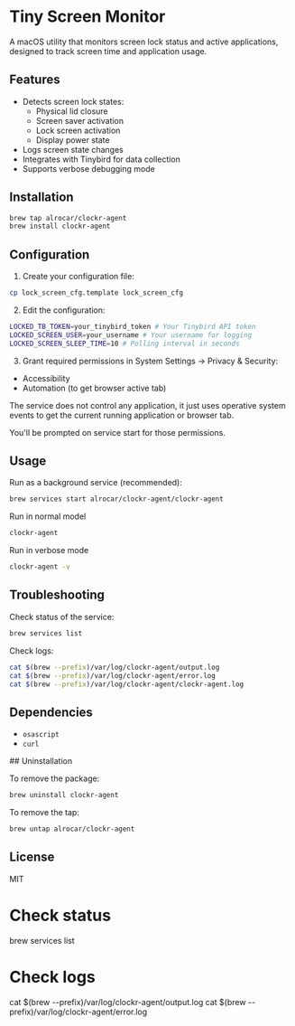 # Tiny Screen Monitor

A macOS utility that monitors screen lock status and active applications, designed to track screen time and application usage.

## Features

- Detects screen lock states:
  - Physical lid closure
  - Screen saver activation
  - Lock screen activation
  - Display power state
- Logs screen state changes
- Integrates with Tinybird for data collection
- Supports verbose debugging mode

## Installation

```sh
brew tap alrocar/clockr-agent
brew install clockr-agent
```

## Configuration

1. Create your configuration file:

```sh
cp lock_screen_cfg.template lock_screen_cfg
```

2. Edit the configuration:

```sh
LOCKED_TB_TOKEN=your_tinybird_token # Your Tinybird API token
LOCKED_SCREEN_USER=your_username # Your username for logging
LOCKED_SCREEN_SLEEP_TIME=10 # Polling interval in seconds
```

3. Grant required permissions in System Settings → Privacy & Security:

- Accessibility
- Automation (to get browser active tab)

The service does not control any application, it just uses operative system events to get the current running application or browser tab.

You'll be prompted on service start for those permissions.

## Usage

Run as a background service (recommended):

```sh
brew services start alrocar/clockr-agent/clockr-agent
```

Run in normal model

```sh
clockr-agent
```

Run in verbose mode

```sh
clockr-agent -v
```

## Troubleshooting

Check status of the service:

```sh
brew services list
```

Check logs:

```sh
cat $(brew --prefix)/var/log/clockr-agent/output.log
cat $(brew --prefix)/var/log/clockr-agent/error.log
cat $(brew --prefix)/var/log/clockr-agent/clockr-agent.log
```

## Dependencies

- `osascript`
- `curl`

## Uninstallation

To remove the package:

```sh
brew uninstall clockr-agent
```

To remove the tap:

```sh
brew untap alrocar/clockr-agent
```

## License

MIT


# Check status
brew services list

# Check logs
cat $(brew --prefix)/var/log/clockr-agent/output.log
cat $(brew --prefix)/var/log/clockr-agent/error.log